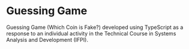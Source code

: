 # Guessing Game
 Guessing Game (Which Coin is Fake?) developed using TypeScript as a response to an individual activity in the Technical Course in Systems Analysis and Development (IFPI).

